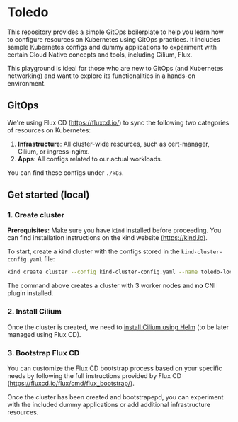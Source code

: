 # Toledo

This repository provides a simple GitOps boilerplate to help you learn how to configure resources on Kubernetes using GitOps practices. It includes sample Kubernetes configs and dummy applications to experiment with certain Cloud Native concepts and tools, including Cilium, Flux.

This playground is ideal for those who are new to GitOps (and Kubernetes networking) and want to explore its functionalities in a hands-on environment.

## GitOps

We're using Flux CD (https://fluxcd.io/) to sync the following two categories of resources on Kubernetes:

1. **Infrastructure**: All cluster-wide resources, such as cert-manager, Cilium, or ingress-nginx.
2. **Apps**: All configs related to our actual workloads.

You can find these configs under `./k8s`.

## Get started (local)

### 1. Create cluster

**Prerequisites:** Make sure you have `kind` installed before proceeding. You can find installation instructions on the kind website (https://kind.io).

To start, create a kind cluster with the configs stored in the `kind-cluster-config.yaml` file:

```sh
kind create cluster --config kind-cluster-config.yaml --name toledo-local
```

The command above creates a cluster with 3 worker nodes and **no** CNI plugin installed.

### 2. Install Cilium

Once the cluster is created, we need to [install Cilium using Helm](https://docs.cilium.io/en/stable/installation/k8s-install-helm/) (to be later managed using Flux CD).

### 3. Bootstrap Flux CD

You can customize the Flux CD bootstrap process based on your specific needs by following the full instructions provided by Flux CD (https://fluxcd.io/flux/cmd/flux_bootstrap/).

Once the cluster has been created and bootstrapepd, you can experiment with the included dummy applications or add additional infrastructure resources.